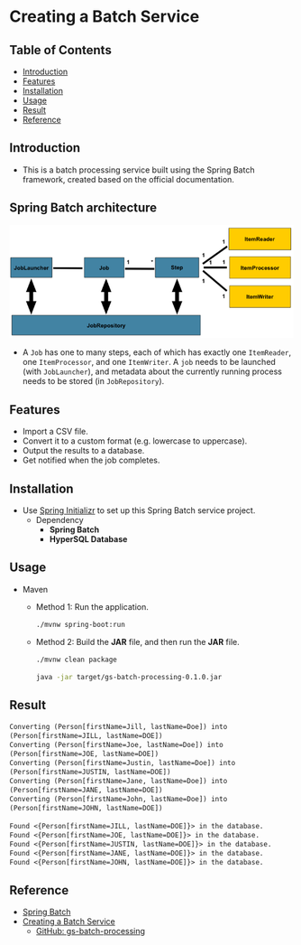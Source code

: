 # Creating a Batch Service

## Table of Contents
- [Introduction](#introduction)
- [Features](#features)
- [Installation](#installation)
- [Usage](#usage)
- [Result](#result)
- [Reference](#reference)

## Introduction
- This is a batch processing service built using the Spring Batch framework, created based on the official documentation.

## Spring Batch architecture
![](./img/spring-batch-reference-model.png)

- A `Job` has one to many steps, each of which has exactly one `ItemReader`, one `ItemProcessor`, and one `ItemWriter`. A `job` needs to be launched (with `JobLauncher`), and metadata about the currently running process needs to be stored (in `JobRepository`).

## Features
- Import a CSV file.
- Convert it to a custom format (e.g. lowercase to uppercase).
- Output the results to a database.
- Get notified when the job completes.

## Installation
- Use [Spring Initializr](https://start.spring.io/) to set up this Spring Batch service project.
    - Dependency
        - **Spring Batch**
        - **HyperSQL Database**

## Usage
- Maven
    - Method 1: Run the application.
        ```bash
        ./mvnw spring-boot:run
        ```
      
    - Method 2: Build the **JAR** file, and then run the **JAR** file.
        ```bash
        ./mvnw clean package
        ```
      
        ```bash
        java -jar target/gs-batch-processing-0.1.0.jar
        ```
      
## Result
```console
Converting (Person[firstName=Jill, lastName=Doe]) into (Person[firstName=JILL, lastName=DOE])
Converting (Person[firstName=Joe, lastName=Doe]) into (Person[firstName=JOE, lastName=DOE])
Converting (Person[firstName=Justin, lastName=Doe]) into (Person[firstName=JUSTIN, lastName=DOE])
Converting (Person[firstName=Jane, lastName=Doe]) into (Person[firstName=JANE, lastName=DOE])
Converting (Person[firstName=John, lastName=Doe]) into (Person[firstName=JOHN, lastName=DOE])

Found <{Person[firstName=JILL, lastName=DOE]}> in the database.
Found <{Person[firstName=JOE, lastName=DOE]}> in the database.
Found <{Person[firstName=JUSTIN, lastName=DOE]}> in the database.
Found <{Person[firstName=JANE, lastName=DOE]}> in the database.
Found <{Person[firstName=JOHN, lastName=DOE]}> in the database.
```

## Reference
- [Spring Batch](https://docs.spring.io/spring-batch/reference/index.html)
- [Creating a Batch Service](https://spring.io/guides/gs/batch-processing)
    - [GitHub: gs-batch-processing](https://github.com/spring-guides/gs-batch-processing/tree/main?tab=readme-ov-file#what-you-will-build)